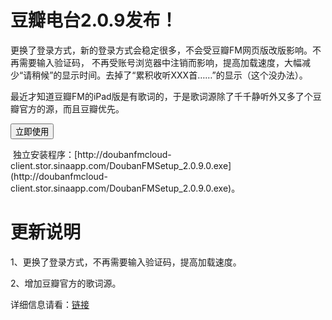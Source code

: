 # 豆瓣电台2.0.9发布！

<form action="http://doubanfmcloud.sinaapp.com/publish/doubanfm.application">更换了登录方式，新的登录方式会稳定很多，不会受豆瓣FM网页版改版影响。不再需要输入验证码， 不再受账号浏览器中注销而影响，提高加载速度，大幅减少“请稍候”的显示时间。去掉了“累积收听XXX首……”的显示（这个没办法）。

最近才知道豆瓣FM的iPad版是有歌词的，于是歌词源除了千千静听外又多了个豆瓣官方的源，而且豆瓣优先。

<input type="submit" value="立即使用" />

</form> 独立安装程序：[http://doubanfmcloud-client.stor.sinaapp.com/DoubanFMSetup_2.0.9.0.exe](http://doubanfmcloud-client.stor.sinaapp.com/DoubanFMSetup_2.0.9.0.exe)。

# 更新说明

1、更换了登录方式，不再需要输入验证码，提高加载速度。

2、增加豆瓣官方的歌词源。

详细信息请看：[链接](/article/doubanfm)
